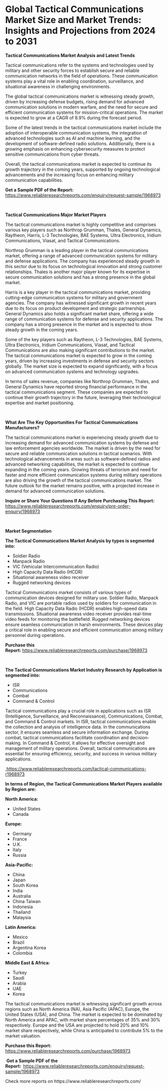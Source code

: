 <p><h1>Global Tactical Communications Market Size and Market Trends: Insights and Projections from 2024 to 2031</h1></p><p><strong>Tactical Communications Market Analysis and Latest Trends</strong></p>
<p><p>Tactical communications refer to the systems and technologies used by military and other security forces to establish secure and reliable communication networks in the field of operations. These communication systems play a vital role in enabling coordination, surveillance, and situational awareness in challenging environments.</p><p>The global tactical communications market is witnessing steady growth, driven by increasing defense budgets, rising demand for advanced communication solutions in modern warfare, and the need for secure and efficient communication systems for mission-critical operations. The market is expected to grow at a CAGR of 8.9% during the forecast period.</p><p>Some of the latest trends in the tactical communications market include the adoption of interoperable communication systems, the integration of advanced technologies such as AI and machine learning, and the development of software-defined radio solutions. Additionally, there is a growing emphasis on enhancing cybersecurity measures to protect sensitive communications from cyber threats.</p><p>Overall, the tactical communications market is expected to continue its growth trajectory in the coming years, supported by ongoing technological advancements and the increasing focus on enhancing military communication capabilities.</p></p>
<p><strong>Get a Sample PDF of the Report:&nbsp;</strong> <a href="https://www.reliableresearchreports.com/enquiry/request-sample/1968973">https://www.reliableresearchreports.com/enquiry/request-sample/1968973</a></p>
<p>&nbsp;</p>
<p><strong>Tactical Communications Major Market Players</strong></p>
<p><p>The tactical communications market is highly competitive and comprises various key players such as Northrop Grumman, Thales, General Dynamics, Raytheon, Harris, L-3 Technologies, BAE Systems, Ultra Electronics, Iridium Communications, Viasat, and Tactical Communications. </p><p>Northrop Grumman is a leading player in the tactical communications market, offering a range of advanced communication systems for military and defense applications. The company has experienced steady growth in this sector due to its focus on technological innovation and strong customer relationships. Thales is another major player known for its expertise in secure communication solutions and has a strong presence in the global market. </p><p>Harris is a key player in the tactical communications market, providing cutting-edge communication systems for military and government agencies. The company has witnessed significant growth in recent years due to its focus on product development and strategic partnerships. General Dynamics also holds a significant market share, offering a wide range of communication systems for defense and security applications. The company has a strong presence in the market and is expected to show steady growth in the coming years. </p><p>Some of the key players such as Raytheon, L-3 Technologies, BAE Systems, Ultra Electronics, Iridium Communications, Viasat, and Tactical Communications are also making significant contributions to the market. The tactical communications market is expected to grow in the coming years, driven by increasing investments in defense and security sectors globally. The market size is expected to expand significantly, with a focus on advanced communication systems and technology upgrades. </p><p>In terms of sales revenue, companies like Northrop Grumman, Thales, and General Dynamics have reported strong financial performance in the tactical communications segment. These companies are expected to continue their growth trajectory in the future, leveraging their technological expertise and market positioning.</p></p>
<p>&nbsp;</p>
<p><strong>What Are The Key Opportunities For Tactical Communications Manufacturers?</strong></p>
<p><p>The tactical communications market is experiencing steady growth due to increasing demand for advanced communication systems by defense and law enforcement agencies worldwide. The market is driven by the need for secure and reliable communication solutions in tactical scenarios. With technological advancements in areas such as software-defined radios and advanced networking capabilities, the market is expected to continue expanding in the coming years. Growing threats of terrorism and need for faster and more efficient communication systems during military operations are also driving the growth of the tactical communications market. The future outlook for the market remains positive, with a projected increase in demand for advanced communication solutions.</p></p>
<p><strong>Inquire or Share Your Questions If Any Before Purchasing This Report:</strong> <a href="https://www.reliableresearchreports.com/enquiry/pre-order-enquiry/1968973">https://www.reliableresearchreports.com/enquiry/pre-order-enquiry/1968973</a></p>
<p>&nbsp;</p>
<p><strong>Market Segmentation</strong></p>
<p><strong>The Tactical Communications Market Analysis by types is segmented into:</strong></p>
<p><ul><li>Soldier Radio</li><li>Manpack Radio</li><li>VIC (Vehicular Intercommunication Radio)</li><li>High Capacity Data Radio (HCDR)</li><li>Situational awareness video receiver</li><li>Rugged networking devices</li></ul></p>
<p><p>Tactical Communications market consists of various types of communication devices designed for military use. Soldier Radio, Manpack Radio, and VIC are portable radios used by soldiers for communication in the field. High Capacity Data Radio (HCDR) enables high-speed data transmissions. Situational awareness video receiver provides real-time video feeds for monitoring the battlefield. Rugged networking devices ensure seamless communication in harsh environments. These devices play a critical role in enabling secure and efficient communication among military personnel during operations.</p></p>
<p><strong>Purchase this Report:&nbsp;</strong><a href="https://www.reliableresearchreports.com/purchase/1968973">https://www.reliableresearchreports.com/purchase/1968973</a></p>
<p>&nbsp;</p>
<p><strong>The Tactical Communications Market Industry Research by Application is segmented into:</strong></p>
<p><ul><li>ISR</li><li>Communications</li><li>Combat</li><li>Command & Control</li></ul></p>
<p><p>Tactical communications play a crucial role in applications such as ISR (Intelligence, Surveillance, and Reconnaissance), Communications, Combat, and Command & Control markets. In ISR, tactical communications enable the collection and analysis of intelligence data. In the communications sector, it ensures seamless and secure information exchange. During combat, tactical communications facilitate coordination and decision-making. In Command & Control, it allows for effective oversight and management of military operations. Overall, tactical communications are essential for ensuring efficiency, security, and success in various military applications.</p></p>
<p><a href="https://www.reliableresearchreports.com/tactical-communications-r1968973">&nbsp;https://www.reliableresearchreports.com/tactical-communications-r1968973</a></p>
<p><strong>In terms of Region, the Tactical Communications Market Players available by Region are:</strong></p>
<p>
    <p> <strong> North America: </strong>
        <ul>
            <li>United States</li>
            <li>Canada</li>
        </ul>
        </p> 
    <p> <strong> Europe: </strong>
        <ul>
            <li>Germany</li>
            <li>France</li>
            <li>U.K.</li>
            <li>Italy</li>
            <li>Russia</li>
        </ul>
        </p> 
    <p> <strong> Asia-Pacific: </strong>
        <ul>
            <li>China</li>
            <li>Japan</li>
            <li>South Korea</li>
            <li>India</li>
            <li>Australia</li>
            <li>China Taiwan</li>
            <li>Indonesia</li>
            <li>Thailand</li>
            <li>Malaysia</li>
        </ul>
        </p> 
    <p> <strong> Latin America: </strong>
        <ul>
            <li>Mexico</li>
            <li>Brazil</li>
            <li>Argentina Korea</li>
            <li>Colombia</li>
        </ul>
        </p> 
    <p> <strong> Middle East & Africa: </strong>
        <ul>
            <li>Turkey</li>
            <li>Saudi</li>
            <li>Arabia</li>
            <li>UAE</li>
            <li>Korea</li>
        </ul>
    </p>
    </p>
<p><p>The tactical communications market is witnessing significant growth across regions such as North America (NA), Asia Pacific (APAC), Europe, the United States (USA), and China. The market is expected to be dominated by North America and APAC, with market share percentages of 35% and 30% respectively. Europe and the USA are projected to hold 20% and 10% market share respectively, while China is anticipated to contribute 5% to the market valuation.</p></p>
<p><strong>Purchase this Report: </strong><a href="https://www.reliableresearchreports.com/purchase/1968973">https://www.reliableresearchreports.com/purchase/1968973</a></p>
<p>&nbsp;<strong>Get a Sample PDF of the Report:&nbsp;&nbsp;</strong><a href="https://www.reliableresearchreports.com/enquiry/request-sample/1968973">https://www.reliableresearchreports.com/enquiry/request-sample/1968973</a></p>
<p><strong></strong></p>
<p>Check more reports on https://www.reliableresearchreports.com/</p>